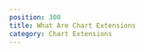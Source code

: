 ```yaml
---
position: 300
title: What Are Chart Extensions
category: Chart Extensions
---
```


<UnderConstruction/>
